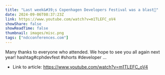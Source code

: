 ```yaml
---
title: "Last week&#39;s Copenhagen Developers Festival was a blast🎉"
date: 2024-09-06T08:37:23Z
link: https://www.youtube.com/watch?v=m1TLEFC_oV4
showShare: false
showReadTime: false
thumbnail: images/misc.png
tags: ["ndcconferences.com"]
---
```

Many thanks to everyone who attended. We hope to see you all again next year! hashtag#cphdevfest #shorts #developer ...

- Link to article: https://www.youtube.com/watch?v=m1TLEFC_oV4